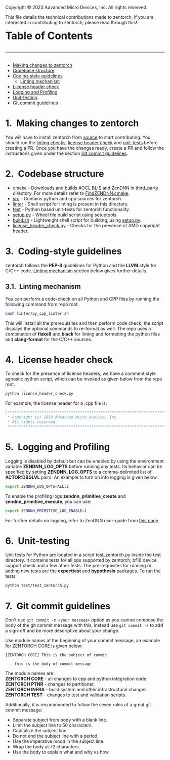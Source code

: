 <style type="text/css">
body { counter-reset: h0counter h1counter h2counter h3counter h4counter h5counter h6counter; }

h0 { counter-reset: h1counter; }
h1 { counter-reset: h2counter; }
h2 { counter-reset: h3counter; }
h3 { counter-reset: h4counter; }
h4 { counter-reset: h5counter; }
h5 { counter-reset: h6counter; }
h6 {}

h1:before {
    counter-increment: h1counter;
    content: counter(h1counter) ".\0000a0\0000a0";
}

h2:before {
    counter-increment: h2counter;
    content: counter(h1counter) "." counter(h2counter) ".\0000a0\0000a0";
}

h3:before {
    counter-increment: h3counter;
    content: counter(h1counter) "." counter(h2counter) "." counter(h3counter) ".\0000a0\0000a0";
}

h4:before {
    counter-increment: h4counter;
    content: counter(h1counter) "." counter(h2counter) "." counter(h3counter) "." counter(h4counter) ".\0000a0\0000a0";
}

h5:before {
    counter-increment: h5counter;
    content: counter(h1counter) "." counter(h2counter) "." counter(h3counter) "." counter(h4counter) "." counter(h5counter) ".\0000a0\0000a0";
}

h6:before {
    counter-increment: h6counter;
    content: counter(h1counter) "." counter(h2counter) "." counter(h3counter) "." counter(h4counter) "." counter(h5counter) "." counter(h6counter) ".\0000a0\0000a0";
}
</style>

Copyright &copy; 2023 Advanced Micro Devices, Inc. All rights reserved.

This file details the technical contributions made to zentorch. If you are interested in contributing to zentorch, please read through this!

<font size="+3"><left>
**Table of Contents**
___
</left></font>

<!-- toc -->
- [Making changes to zentorch](#making-changes-to-zentorch)
- [Codebase structure](#codebase-structure)
- [Coding-style guidelines](#coding-style-guidelines)
  - [Linting mechanism](#linting-mechanism)
- [License header check](#license-header-check)
- [Logging and Profiling](#logging-and-profiling)
- [Unit-testing](#unit-testing)
- [Git commit guidelines](#git-commit-guidelines)
<!-- tocstop -->

# Making changes to zentorch
You will have to install zentorch from [source](README.md#from-source) to start contributing. You should run the [linting checks](#linting-mechanism), [license header check](#license-header-check) and [unit-tests](#unit-testing) before creating a PR. Once you have the changes ready, create a PR and follow the instructions given under the section [Git commit guidelines](#git-commit-guidelines).

# Codebase structure
* [cmake](cmake) - Downloads and builds AOCL BLIS and ZenDNN in [third_party](third_party) directory. For more details refer to [FindZENDNN.cmake](cmake/modules/FindZENDNN.cmake).
* [src](src/cpu) - Contains python and cpp sources for zentorch.
* [linter](linter) - Shell script for linting is present in this directory.
* [test](test) - Python based unit-tests for zentorch functionality.
* [setup.py](setup.py) - Wheel file build script using setuptools.
* [build.sh](build.sh) - Lightweight shell script for building, using [setup.py](setup.py).
* [license_header_check.py](license_header_check.py) - Checks for the presence of AMD copyright header.

# Coding-style guidelines
zentorch follows the **PEP-8** guidelines for Python and the **LLVM** style for C/C++ code. [Linting mechanism](#linting-mechanism) section below gives further details.

## Linting mechanism
You can perform a code-check on all Python and CPP files by running the following command from repo root.
```bash
bash linter/py_cpp_linter.sh
```
This will install all the prerequisites and then perform code check; the script displays the optional commands to re-format as well. The repo uses a combination of **flake8** and **black** for linting and formatting the python files and **clang-format** for the C/C++ sources.

# License header check
To check for the presence of license headers, we have a comment style agnostic python script, which can be invoked as given below from the repo root.
```bash
python license_header_check.py
```
For example, the license header for a .cpp file is:
```cpp
/******************************************************************************
 * Copyright (c) 2023 Advanced Micro Devices, Inc.
 * All rights reserved.
 ******************************************************************************/
```

# Logging and Profiling
Logging is disabled by default but can be enabled by using the environment variable **ZENDNN_LOG_OPTS** before running any tests. Its behavior can be specified by setting **ZENDNN_LOG_OPTS** to a comma-delimited list of **ACTOR:DBGLVL** pairs. An example to turn on info logging is given below.
```bash
export ZENDNN_LOG_OPTS=ALL:2
```
To enable the profiling logs **zendnn_primitive_create** and **zendnn_primitive_execute**, you can use:
```bash
export ZENDNN_PRIMITIVE_LOG_ENABLE=1
```

For further details on logging, refer to ZenDNN user-guide from [this page](https://www.amd.com/en/developer/zendnn.html#:~:text=Documentation-,ZenDNN%20User%20Guide,-TensorFlow%20%2B%20ZenDNN%20User).

# Unit-testing
Unit tests for Python are located in a script test_zentorch.py inside the test directory. It contains tests for all ops supported by zentorch, bf16 device support check and a few other tests. The pre-requisites for running or adding new tests are the **expecttest** and **hypothesis** packages. To run the tests:
```bash
python test/test_zentorch.py
```

# Git commit guidelines
Don't use `git commit -m <your message>` option as you cannot compose the body of the git commit message with this, instead use `git commit -s` to add a sign-off and be more descriptive about your change.

Use module names at the beginning of your commit message, an example for ZENTORCH CORE is given below:
```
[ZENTORCH CORE] This is the subject of commit

  - this is the body of commit message
```
The module names are:<br>
**ZENTORCH CORE** - all changes to cpp and python integration code.<br>
**ZENTORCH PTNR** - changes to partitioner.<br>
**ZENTORCH INFRA** - build system and other infrastructural changes.<br>
**ZENTORCH TEST** - changes to test and validation scripts.

Additionally, it is recommended to follow the seven rules of a great git commit message:
* Separate subject from body with a blank line.
* Limit the subject line to 50 characters.
* Capitalize the subject line.
* Do not end the subject line with a period.
* Use the imperative mood in the subject line.
* Wrap the body at 72 characters.
* Use the body to explain what and why vs how.

